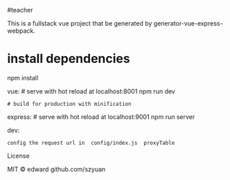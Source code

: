 #teacher

This is a fullstack vue project that be generated by generator-vue-express-webpack.


# install dependencies
npm install

vue: 
    # serve with hot reload at localhost:8001
    npm run dev

    # build for production with minification

express: 
    # serve with hot reload at localhost:9001
    npm run server


dev:
    
    config the request url in  config/index.js  proxyTable 

License

MIT © edward github.com/szyuan